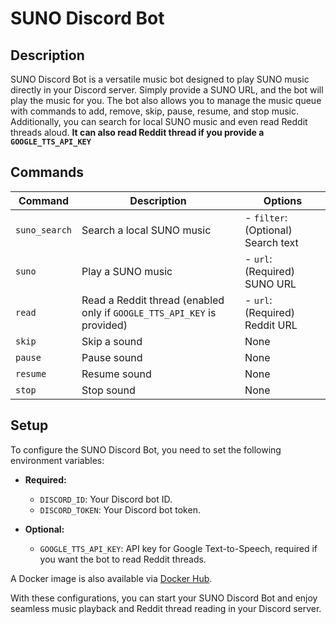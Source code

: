 # SUNO Discord Bot

## Description

SUNO Discord Bot is a versatile music bot designed to play SUNO music directly in your Discord server. Simply provide a SUNO URL, and the bot will play the music for you. The bot also allows you to manage the music queue with commands to add, remove, skip, pause, resume, and stop music. Additionally, you can search for local SUNO music and even read Reddit threads aloud. **It can also read Reddit thread if you provide a `GOOGLE_TTS_API_KEY`**

## Commands

| Command      | Description                   | Options                                                                                          |
|--------------|-------------------------------|--------------------------------------------------------------------------------------------------|
| `suno_search`| Search a local SUNO music     | - `filter`: (Optional) Search text                                                               |
| `suno`       | Play a SUNO music             | - `url`: (Required) SUNO URL                                                                     |
| `read`       | Read a Reddit thread (enabled only if `GOOGLE_TTS_API_KEY` is provided)          | - `url`: (Required) Reddit URL                                                                   |
| `skip`       | Skip a sound                  | None                                                                                             |
| `pause`      | Pause sound                   | None                                                                                             |
| `resume`     | Resume sound                  | None                                                                                             |
| `stop`       | Stop sound                    | None                                                                                             |

## Setup

To configure the SUNO Discord Bot, you need to set the following environment variables:

- **Required:**
  - `DISCORD_ID`: Your Discord bot ID.
  - `DISCORD_TOKEN`: Your Discord bot token.

- **Optional:**
  - `GOOGLE_TTS_API_KEY`: API key for Google Text-to-Speech, required if you want the bot to read Reddit threads.

A Docker image is also available via [Docker Hub](https://hub.docker.com/r/pekno/sunobot).

With these configurations, you can start your SUNO Discord Bot and enjoy seamless music playback and Reddit thread reading in your Discord server.